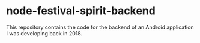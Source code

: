 # node-festival-spirit-backend

This repository contains the code for the backend of an Android application I was developing back in 2018.
